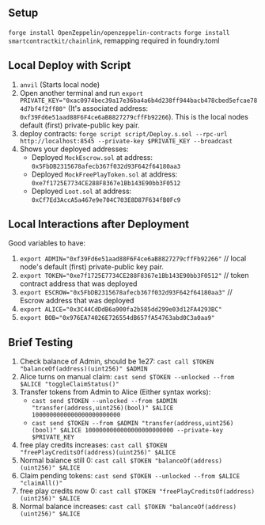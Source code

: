 ## Setup
`forge install OpenZeppelin/openzeppelin-contracts`
`forge install smartcontractkit/chainlink`, remapping required in foundry.toml

## Local Deploy with Script
1. `anvil` (Starts local node)
2. Open another terminal and run `export PRIVATE_KEY="0xac0974bec39a17e36ba4a6b4d238ff944bacb478cbed5efcae784d7bf4f2ff80"` (It's associated address: `0xf39Fd6e51aad88F6F4ce6aB8827279cffFb92266`). This is the local nodes default (first) private-public key pair.
3. deploy contracts: `forge script script/Deploy.s.sol --rpc-url http://localhost:8545 --private-key $PRIVATE_KEY --broadcast`
4. Shows your deployed addresses:
    - Deployed `MockEscrow.sol` at address: `0x5FbDB2315678afecb367f032d93F642f64180aa3`
    - Deployed `MockFreePlayToken.sol` at address: `0xe7f1725E7734CE288F8367e1Bb143E90bb3F0512`
    - Deployed `Loot.sol` at address: `0xCf7Ed3AccA5a467e9e704C703E8D87F634fB0Fc9`

## Local Interactions after Deployment
Good variables to have:
1. `export ADMIN="0xf39Fd6e51aad88F6F4ce6aB8827279cffFb92266"` // local node's default (first) private-public key pair.
2. `export TOKEN="0xe7f1725E7734CE288F8367e1Bb143E90bb3F0512"` // token contract address that was deployed
3. `export ESCROW="0x5FbDB2315678afecb367f032d93F642f64180aa3"` // Escrow address that was deployed
3. `export ALICE="0x3C44CdDdB6a900fa2b585dd299e03d12FA4293BC"`
4. `export BOB="0x976EA74026E726554dB657fA54763abd0C3a0aa9"`


## Brief Testing
1. Check balance of Admin, should be 1e27: `cast call $TOKEN "balanceOf(address)(uint256)" $ADMIN`
2. Alice turns on manual claim: `cast send $TOKEN --unlocked --from $ALICE "toggleClaimStatus()"`
3. Transfer tokens from Admin to Alice (Either syntax works):
    - `cast send $TOKEN --unlocked --from $ADMIN "transfer(address,uint256)(bool)" $ALICE 1000000000000000000000000`
    - `cast send $TOKEN --from $ADMIN "transfer(address,uint256)(bool)" $ALICE 1000000000000000000000000 --private-key $PRIVATE_KEY`
4. free play credits increases: `cast call $TOKEN "freePlayCreditsOf(address)(uint256)" $ALICE`
5. Normal balance still 0: `cast call $TOKEN "balanceOf(address)(uint256)" $ALICE`
6. Claim pending tokens: `cast send $TOKEN --unlocked --from $ALICE "claimAll()"`
7. free play credits now 0: `cast call $TOKEN "freePlayCreditsOf(address)(uint256)" $ALICE`
8. Normal balance increases: `cast call $TOKEN "balanceOf(address)(uint256)" $ALICE`